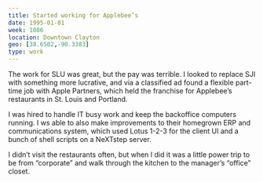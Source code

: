 ```yaml
---
title: Started working for Applebee’s
date: 1995-01-01
week: 1086
location: Downtown Clayton
geo: [38.6502,-90.3383]
type: work
---
```


The work for SLU was great, but the pay was terrible. I looked to replace SJI with something more lucrative, and via a classified ad found a flexible part-time job with Apple Partners, which held the franchise for Applebee’s restaurants in St. Louis and Portland.

I was hired to handle IT busy work and keep the backoffice computers running. I ws able to also make improvements to their homegrown ERP and communications system, which used Lotus 1-2-3 for the client UI and a bunch of shell scripts on a NeXTstep server.

I didn’t visit the restaurants often, but when I did it was a little power trip to be from “corporate” and walk through the kitchen to the manager’s “office” closet.
